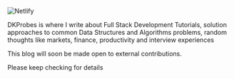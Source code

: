 ![Netlify](https://img.shields.io/netlify/1e680ad6-4603-4f3a-b301-55f610a530de?style=plastic)

DKProbes is where I write about Full Stack Development Tutorials, solution approaches to common Data Structures and Algorithms problems, random thoughts like markets, finance, productivity and interview experiences

This blog will soon be made open to external contributions.

Please keep checking for details